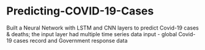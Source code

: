 # Predicting-COVID-19-Cases
Built a Neural Network with LSTM and CNN layers to predict Covid-19 cases &amp; deaths; the input layer had multiple time series data input - global Covid-19 cases record and Government response data
